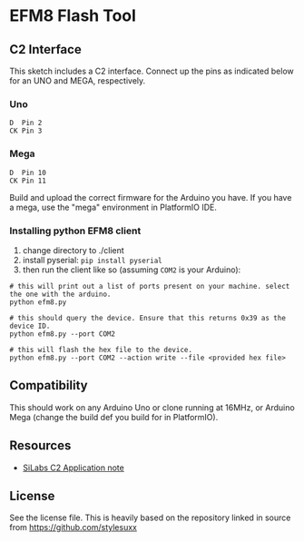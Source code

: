 # EFM8 Flash Tool

## C2 Interface
This sketch includes a C2 interface. Connect up the pins as indicated below for an UNO and MEGA, respectively.

### Uno
```
D  Pin 2
CK Pin 3
```

### Mega
```
D  Pin 10
CK Pin 11
```

Build and upload the correct firmware for the Arduino you have. If you have a mega, use the "mega" environment in PlatformIO IDE.

### Installing python EFM8 client

1. change directory to ./client
1. install pyserial: ``pip install pyserial``
1. then run the client like so (assuming `COM2` is your Arduino):

```
# this will print out a list of ports present on your machine. select the one with the arduino.
python efm8.py

# this should query the device. Ensure that this returns 0x39 as the device ID.
python efm8.py --port COM2

# this will flash the hex file to the device.
python efm8.py --port COM2 --action write --file <provided hex file>
```

## Compatibility
This should work on any Arduino Uno or clone running at 16MHz, or Arduino Mega (change the build def you build for in PlatformIO).

## Resources
* [SiLabs C2 Application note](https://www.silabs.com/documents/public/application-notes/AN127.pdf)

## License

See the license file. This is heavily based on the repository linked in source from https://github.com/stylesuxx
